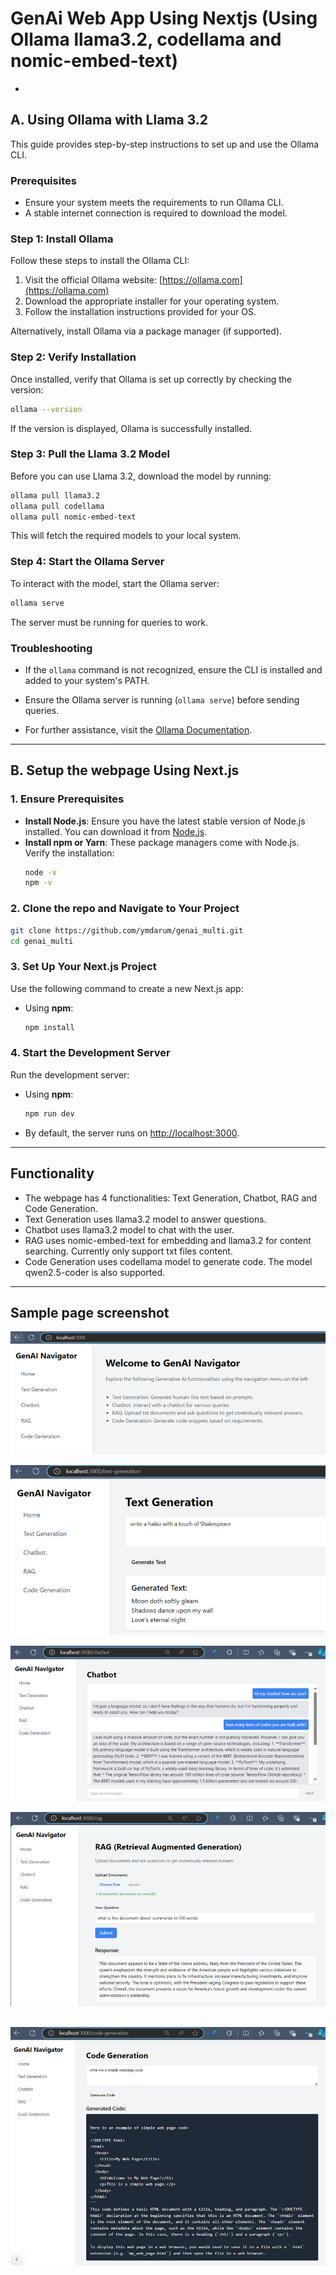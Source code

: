 # GenAi Web App Using Nextjs (Using Ollama llama3.2, codellama and nomic-embed-text)
- 
## A. Using Ollama with Llama 3.2

This guide provides step-by-step instructions to set up and use the Ollama CLI.
### Prerequisites

- Ensure your system meets the requirements to run Ollama CLI.
- A stable internet connection is required to download the model.

### Step 1: Install Ollama
Follow these steps to install the Ollama CLI:

1. Visit the official Ollama website: [https://ollama.com](https://ollama.com)
2. Download the appropriate installer for your operating system.
3. Follow the installation instructions provided for your OS.

Alternatively, install Ollama via a package manager (if supported).

### Step 2: Verify Installation
Once installed, verify that Ollama is set up correctly by checking the version:

```bash
ollama --version
```

If the version is displayed, Ollama is successfully installed.

### Step 3: Pull the Llama 3.2 Model
Before you can use Llama 3.2, download the model by running:

```bash
ollama pull llama3.2
ollama pull codellama
ollama pull nomic-embed-text
```

This will fetch the required models to your local system.

### Step 4: Start the Ollama Server
To interact with the model, start the Ollama server:

```bash
ollama serve
```

The server must be running for queries to work.

### Troubleshooting
- If the `ollama` command is not recognized, ensure the CLI is installed and added to your system's PATH.
- Ensure the Ollama server is running (`ollama serve`) before sending queries.

- For further assistance, visit the [Ollama Documentation](https://ollama.com/docs).
---

## B. Setup the webpage Using Next.js
### 1. Ensure Prerequisites

- **Install Node.js**: Ensure you have the latest stable version of Node.js installed. You can download it from [Node.js](https://nodejs.org).
- **Install npm or Yarn**: These package managers come with Node.js. Verify the installation:
  ```bash
  node -v
  npm -v
  ```
### 2. Clone the repo and Navigate to Your Project
```bash
git clone https://github.com/ymdarum/genai_multi.git
cd genai_multi
```
### 3. Set Up Your Next.js Project

Use the following command to create a new Next.js app:

- Using **npm**:
  ```bash
  npm install
  ```
### 4. Start the Development Server

Run the development server:

- Using **npm**:
  ```bash
  npm run dev
  ```

- By default, the server runs on [http://localhost:3000](http://localhost:3000).
---
## Functionality
- The webpage has 4 functionalities: Text Generation, Chatbot, RAG and Code Generation.
- Text Generation uses llama3.2 model to answer questions.
- Chatbot uses llama3.2 model to chat with the user.
- RAG uses nomic-embed-text for embedding and llama3.2 for content searching. Currently only support txt files content.
- Code Generation uses codellama model to generate code. The model qwen2.5-coder is also supported.
---
## Sample page screenshot
![Landing Page](./public/sample_pg_landing.png)

![Text Generation](./public/sample_pg_text_gen.png)

![Chatbot](./public/sample_pg_chat.png)

![RAG](./public/sample_pg_rag.png)

![Code Generation](./public/sample_pg_code_gen.png)
---